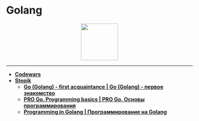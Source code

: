 # Golang

<div id="header" align="center">
  <img src="https://upload.wikimedia.org/wikipedia/commons/thumb/0/05/Go_Logo_Blue.svg/1280px-Go_Logo_Blue.svg.png" width="100"/>
</div>

---

- [**Codewars**](https://github.com/vypiemzalyubov/go/tree/main/Codewars)
- [**Stepik**](https://github.com/vypiemzalyubov/go/tree/main/Stepik)
  - [**Go (Golang) - first acquaintance | Go (Golang) - первое знакомство**](https://github.com/vypiemzalyubov/go/tree/main/Stepik/Go%20(Golang)%20-%20first%20acquaintance)
  - [**PRO Go. Programming basics | PRO Go. Основы программирования**](https://github.com/vypiemzalyubov/go/tree/main/Stepik/PRO%20Go.%20Programming%20basics)
  - [**Programming in Golang | Программирование на Golang**](https://github.com/vypiemzalyubov/go/tree/main/Stepik/Programming%20in%20Golang)
